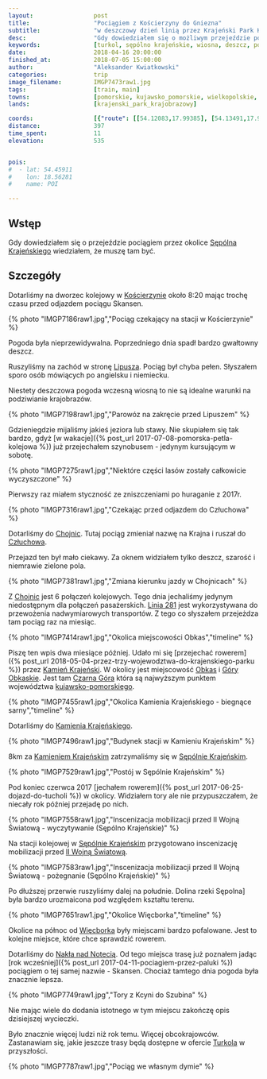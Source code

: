 ```yaml
---
layout:                 post
title:                  "Pociągiem z Kościerzyny do Gniezna"
subtitle:               "w deszczowy dzień linią przez Krajeński Park Krajobrazowy"
desc:                   "Gdy dowiedziałem się o możliwym przejeździe pociągiem przez Sępólno Krajeńskie od razu wiedziałem, że muszę skorzystać z tej możliwości. Niestety deszczowa pogoda zmniejszyła walory widokowe tej trasy."
keywords:               [turkol, sępólno krajeńskie, wiosna, deszcz, pochmurno, chojnice]
date:                   2018-04-16 20:00:00
finished_at:            2018-07-05 15:00:00
author:                 "Aleksander Kwiatkowski"
categories:             trip
image_filename:         IMGP7473raw1.jpg
tags:                   [train, main]
towns:                  [pomorskie, kujawsko_pomorskie, wielkopolskie, koscierzyna, lipusz, dziemiany, brusy, chojnice, czluchow, kamien_krajenski, sepolno_krajenskie, sosno, wiecbork, mrocza, naklo_nad_notecia, kcynia, wapno, damaslawek, janowiec_wielkopolski, mieleszyn, klecko, gniezno, lubowo, pobiedziska, swarzedz, poznan]
lands:                  [krajenski_park_krajobrazowy]

coords:                 [{"route": [[54.12083,17.99385], [54.13491,17.98321], [54.10332,17.77876], [54.07634,17.76614], [54.01803,17.78108], [53.96419,17.77455], [53.93029,17.73859], [53.85878,17.71173], [53.76837,17.59019], [53.70623,17.61731], [53.64298,17.54178], [53.53559,17.54762], [53.48148,17.53492], [53.38330,17.54899], [53.32285,17.42368], [53.24341,17.46247], [53.23602,17.57646], [53.14983,17.62521], [53.13665,17.58504], [53.07296,17.57371], [52.98418,17.49063], [52.90660,17.47552], [52.84070,17.49749], [52.75705,17.48616], [52.60531,17.54144], [52.53228,17.62796], [52.50554,17.48136], [52.46519,17.15554], [52.41370,16.95607]], "type": "train"}]
distance:               397
time_spent:             11
elevation:              535


pois:
#  - lat: 54.45911
#    lon: 18.56281
#    name: POI

---
```


[wiki-sepolno-krajenskie]: https://pl.wikipedia.org/wiki/S%C4%99p%C3%B3lno_Kraje%C5%84skie
[wiki-koscierzyna]: https://pl.wikipedia.org/wiki/Ko%C5%9Bcierzyna
[wiki-lipusz]: https://pl.wikipedia.org/wiki/Lipusz
[wiki-chojnice]: https://pl.wikipedia.org/wiki/Chojnice
[wiki-czluchow]: https://pl.wikipedia.org/wiki/Cz%C5%82uch%C3%B3w
[wiki-kamien-krajenski]: https://pl.wikipedia.org/wiki/Kamie%C5%84_Kraje%C5%84ski
[wiki-obkas]: https://pl.wikipedia.org/wiki/Obkas
[wiki-gory-obkaskie]: https://pl.wikipedia.org/wiki/G%C3%B3ry_Obkaskie
[wiki-kujawsko-pomorskie]: https://pl.wikipedia.org/wiki/Wojew%C3%B3dztwo_kujawsko-pomorskie
[wiki-2ww]: https://pl.wikipedia.org/wiki/II_wojna_%C5%9Bwiatowa
[wiki-wiecbork]: https://pl.wikipedia.org/wiki/Wi%C4%99cbork
[wiki-naklo]:https://pl.wikipedia.org/wiki/Nak%C5%82o_nad_Noteci%C4%85

[turkol]: http://www.turkol.pl/


## Wstęp

Gdy dowiedziałem się o przejeździe pociągiem przez okolice
[Sępólna Krajeńskiego][wiki-sepolno-krajenskie] wiedziałem, że muszę
tam być.

## Szczegóły

Dotarliśmy na dworzec kolejowy w [Kościerzynie][wiki-koscierzyna]
około 8:20 mając trochę czasu przed odjazdem pociągu Skansen.

{% photo "IMGP7186raw1.jpg","Pociąg czekający na stacji w Kościerzynie" %}

Pogoda była nieprzewidywalna. Poprzedniego dnia spadł bardzo gwałtowny
deszcz.

Ruszyliśmy na zachód w stronę [Lipusza][wiki-lipusz]. Pociąg był chyba pełen.
Słyszałem sporo osób mówiących po angielsku i niemiecku.

Niestety deszczowa pogoda wczesną wiosną to nie są idealne warunki na
podziwianie krajobrazów.

{% photo "IMGP7198raw1.jpg","Parowóz na zakręcie przed Lipuszem" %}

Gdzieniegdzie mijaliśmy jakieś jeziora lub stawy. Nie skupiałem się
tak bardzo, gdyż [w wakacje]({% post_url 2017-07-08-pomorska-petla-kolejowa %})
już przejechałem szynobusem - jedynym kursującym w sobotę.

{% photo "IMGP7275raw1.jpg","Niektóre części lasów zostały całkowicie wyczyszczone" %}

Pierwszy raz miałem styczność ze zniszczeniami po huraganie z 2017r.

{% photo "IMGP7316raw1.jpg","Czekając przed odjazdem do Człuchowa" %}

Dotarliśmy do [Chojnic][wiki-chojnice]. Tutaj pociąg zmieniał nazwę
na Krajna i ruszał do [Człuchowa][wiki-czluchow].

Przejazd ten był mało ciekawy. Za oknem widziałem tylko deszcz,
szarość i niemrawie zielone pola.

{% photo "IMGP7381raw1.jpg","Zmiana kierunku jazdy w Chojnicach" %}

Z [Chojnic][wiki-chojnice] jest 6 połączeń kolejowych. Tego dnia jechaliśmy
jedynym niedostępnym dla połączeń pasażerskich. [Linia 281][wiki-linia-281]
jest wykorzystywana do przewożenia nadwymiarowych transportów.
Z tego co słyszałem przejeżdza tam pociąg raz na miesiąc.

[wiki-linia-281]: https://pl.wikipedia.org/wiki/Linia_kolejowa_nr_281

{% photo "IMGP7414raw1.jpg","Okolica miejscowości Obkas","timeline" %}

Piszę ten wpis dwa miesiące później. Udało mi się
[przejechać rowerem]({% post_url 2018-05-04-przez-trzy-wojewodztwa-do-krajenskiego-parku %})
przez [Kamień Krajeński][wiki-kamien-krajenski].
W okolicy jest miejscowość [Obkas][wiki-obkas] i
[Góry Obkaskie][wiki-gory-obkaskie].
Jest tam [Czarna Góra][wiki-czarna-gora] która są najwyższym punktem województwa
[kujawsko-pomorskiego][wiki-kujawsko-pomorskie].

[wiki-czarna-gora]: https://pl.wikipedia.org/wiki/Czarna_Góra_(Góry_Obkaskie)


{% photo "IMGP7455raw1.jpg","Okolica Kamienia Krajeńskiego - biegnące sarny","timeline" %}

Dotarliśmy do [Kamienia Krajeńskiego][wiki-kamien-krajenski].

{% photo "IMGP7496raw1.jpg","Budynek stacji w Kamieniu Krajeńskim" %}

8km za [Kamieniem Krajeńskim][wiki-kamien-krajenski] zatrzymaliśmy się
w [Sępólnie Krajeńskim][wiki-sepolno-krajenskie].

{% photo "IMGP7529raw1.jpg","Postój w Sępólnie Krajeńskim" %}

Pod koniec czerwca 2017
[jechałem rowerem]({% post_url 2017-06-25-dojazd-do-tucholi %})
w okolicy. Widziałem tory ale nie przypuszczałem, że niecały rok
później przejadę po nich.

{% photo "IMGP7558raw1.jpg","Inscenizacja mobilizacji przed II Wojną Światową - wyczytywanie (Sępólno Krajeńskie)" %}

Na stacji kolejowej w [Sępólnie Krajeńskim][wiki-sepolno-krajenskie]
przygotowano inscenizację mobilizacji przed
[II Wojną Światową][wiki-2ww].

{% photo "IMGP7583raw1.jpg","Inscenizacja mobilizacji przed II Wojną Światową - pożegnanie (Sępólno Krajeńskie)" %}

Po dłuższej przerwie ruszyliśmy dalej na południe.
Dolina rzeki Sępolna] była bardzo urozmaicona pod
względem kształtu terenu.

{% photo "IMGP7651raw1.jpg","Okolice Więcborka","timeline" %}

Okolice na północ od [Więcborka][wiki-wiecbork] były miejscami
bardzo pofalowane. Jest to kolejne miejsce, które chce sprawdzić rowerem.

Dotarliśmy do [Nakła nad Notecią][wiki-naklo]. Od tego miejsca
trasę już poznałem jadąc [rok wcześniej]({% post_url 2017-04-11-pociagiem-przez-paluki %})
pociągiem o tej samej nazwie - Skansen. Chociaż tamtego dnia pogoda
była znacznie lepsza.

{% photo "IMGP7749raw1.jpg","Tory z Kcyni do Szubina" %}

Nie mając wiele do dodania istotnego w tym miejscu zakończę opis
dzisiejszej wycieczki.

Było znacznie więcej ludzi niż rok temu. Więcej obcokrajowców.
Zastanawiam się, jakie jeszcze trasy będą dostępne w ofercie
[Turkola][turkol] w przyszłości.

{% photo "IMGP7787raw1.jpg","Pociąg we własnym dymie" %}

[tomasz-bracka-link]: https://www.salon24.pl/u/tomaszromanbracka/858865,pociag-pasazerski-retro-wjedzie-na-stacje-pkp-wiecbork-16-kwietnia-2018-r-o-godz-13-20
